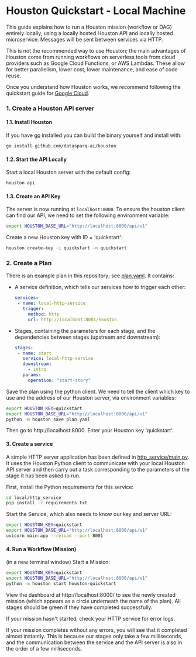 
# Houston Quickstart - Local Machine

This guide explains how to run a Houston mission (workflow or DAG) entirely locally, using a locally hosted Houston API 
and locally hosted microservice. Messages will be sent between services via HTTP.

This is not the recommended way to use Houston; the main advantages of Houston come from running workflows on serverless 
tools from cloud providers such as Google Cloud Functions, or AWS Lambdas. These allow for better parallelism, lower 
cost, lower maintenance, and ease of code reuse.

Once you understand how Houston works, we recommend following the quickstart guide for [Google Cloud](../google-cloud). 


### 1. Create a Houston API server

#### 1.1. Install Houston

If you have [go](https://golang.org/doc/install) installed you can build the binary yourself and install with:

```bash
go install github.com/datasparq-ai/houston
```

#### 1.2. Start the API Locally 

Start a local Houston server with the default config:

```bash
houston api
```

#### 1.3. Create an API Key

The server is now running at `localhost:8000`. To ensure the houston client can find our API,
we need to set the following environment variable:

```bash
export HOUSTON_BASE_URL="http://localhost:8000/api/v1"
```


Create a new Houston key with ID = 'quickstart':

```bash
houston create-key -i quickstart -n quickstart
```


### 2. Create a Plan

There is an example plan in this repository; see [plan.yaml](plan.yaml). It contains:
- A service definition, which tells our services how to trigger each other:
  ```yaml
  services:
   - name: local-http-service
     trigger:
       method: http
       url: http://localhost:8001/houston
  ```
- Stages, containing the parameters for each stage, and the dependencies between stages (upstream and downstream):
  ```yaml
  stages:
   - name: start
     service: local-http-service
     downstream:
       - intro
     params:
       operation: "start-story"
  ```

Save the plan using the python client. We need to tell the client which key to use and the address of our 
Houston server, via environment variables:

```bash
export HOUSTON_KEY=quickstart
export HOUSTON_BASE_URL="http://localhost:8000/api/v1"
python -m houston save plan.yaml
```

Then go to http://localhost:8000. Enter your Houston key 'quickstart'.


#### 3. Create a service

A simple HTTP server application has been defined in [http_service/main.py](http_service/main.py). 
It uses the Houston Python client to communicate with your local Houston API server and then carry 
out a task corresponding to the parameters of the stage it has been asked to run.

First, install the Python requirements for this service:

```bash
cd local/http_service
pip install -r requirements.txt
```

Start the Service, which also needs to know our key and server URL:

```bash
export HOUSTON_KEY=quickstart
export HOUSTON_BASE_URL="http://localhost:8000/api/v1"
uvicorn main:app --reload --port 8001
```

#### 4. Run a Workflow (Mission)

(in a new terminal window) Start a Mission:

```bash
export HOUSTON_KEY=quickstart
export HOUSTON_BASE_URL="http://localhost:8000/api/v1"
python -m houston start houston-quickstart
```

View the dashboard at http://localhost:8000/ to see the newly created mission (which appears as a circle underneath the 
name of the plan). All stages should be green if they have completed successfully. 

If your mission hasn't started, check your HTTP service for error logs. 

If your mission completes without any errors, you will see that it completed almost instantly. This is because our 
stages only take a few milliseconds, and the communication between the service and the API server is also in the order 
of a few milliseconds.

